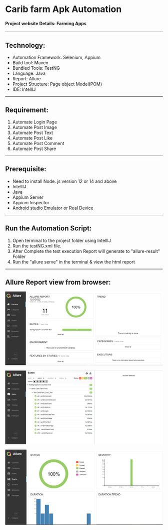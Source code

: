 # Carib farm Apk Automation

#### Project website Details: Farming Apps <br>
-----------------------------------------------------------
## Technology: <br>
* Automation Framework: Selenium, Appium <br>
* Build tool: Maven <br>
* Bundled Tools: TestNG
* Language: Java <br>
* Report: Allure <br>
* Project Structure: Page object Model(POM)<br>
* IDE: IntellIJ <br>

----------------------------------------------------------

## Requirement:<br>
1. Automate Login Page
2. Automate Post Image
3. Automate Post Text
4. Automate Post Like
5. Automate Post Comment
6. Automate Post Share

----------------------------------------------------------

## Prerequisite:
* Need to install Node. js version 12 or 14 and above
* IntellIJ
* Java
* Appium Server
* Appium Inspector
* Android studio Emulator or Real Device

----------------------------------------------------------

## Run the Automation Script:
1. Open terminal to the project folder using IntellIJ
2. Run the testNG.xml file.
3. After Complete the test execution Report will generate to "allure-result" Folder
4. Run the "allure serve" in the terminal & view the html report

----------------------------------------------------------

## Allure Report view from browser:
<p align="center"> <img src="https://github.com/PritamKundu/PritamKundu/blob/main/carib_farm/carib_farm_allure_report_by_pranta_kundu.PNG" alt="pritamkundu" />
<p align="center"> <img src="https://github.com/PritamKundu/PritamKundu/blob/main/carib_farm/carib_farm_1_allure_report_by_pranta_kundu.PNG" alt="pritamkundu" />
<p align="center"> <img src="https://github.com/PritamKundu/PritamKundu/blob/main/carib_farm/carib_farm_2_allure_report_by_pranta_kundu.PNG" alt="pritamkundu" />
